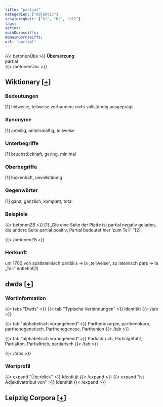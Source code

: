 ```yaml
---
title: "partial"
kategorien: ["Adjektiv"]
schwierigkeit: ["k1", "h2", "r22"]
tags:
series:
mainDornseiffs:
domainDornseiffs:
url: "partial"
---
```


{{< betonenÜbs >}}
**Übersetzung:**  
partial  
{{< /betonenÜbs >}}

## Wiktionary [[+](https://de.wiktionary.org/wiki/partial)]

### Bedeutungen
[1] teilweise, teilweise vorhanden; nicht vollständig ausgeprägt  

### Synonyme
[1] anteilig, anteilsmäßig, teilweise  

### Unterbegriffe
[1] bruchstückhaft, gering, minimal  

### Oberbegriffe
[1] lückenhaft, unvollständig  

### Gegenwörter
[1] ganz, gänzlich, komplett, total  

### Beispiele
{{< betonenZB >}}
[1] „Die eine Seite der Platte ist partial negativ geladen, die andere Seite partial positiv, Partial bedeutet hier ‘zum Teil‘. “[2]  

{{< /betonenZB >}}
### Herkunft
um 1700 von spätlateinisch partiālis → la „teilweise“, zu lateinisch pars → la „Teil“ entlehnt[1]  



## dwds [[+](https://www.dwds.de/wb/partial)]

### Wortinformation
{{< tabs "Dwds" >}}
{{< tab "Typische Verbindungen" >}}
Identität
{{< /tab >}}

{{< tab "alphabetisch vorangehend" >}}
Parthenokarpie, parthenokarp, parthenogenetisch, Parthenogenese, Parthenien
{{< /tab >}}

{{< tab "alphabetisch vorangehend" >}}
Partialbruch, Partialgefühl, Partialton, Partialtrieb, partiarisch
{{< /tab >}}

{{< /tabs >}}

### Wortprofil
{{< expand "Überblick" >}} Identität {{< /expand >}}
{{< expand "ist Adjektivattribut von" >}} Identität {{< /expand >}}

## Leipzig Corpora [[+](https://corpora.uni-leipzig.de/en/res?word=partial&corpusId=deu_newscrawl-public_2018)]

